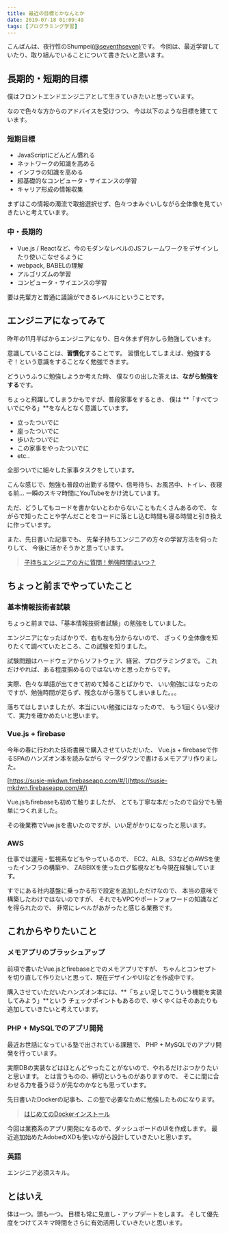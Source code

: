 ```yaml
---
title: 最近の目標とかなんとか
date: 2019-07-18 01:09:49
tags: [プログラミング学習]
---
```


こんばんは、夜行性のShumpei[(@seventhseven)](https://twitter.com/seventhseven)です。
今回は、最近学習していたり、取り組んでいることについて書きたいと思います。

<!-- toc -->

## 長期的・短期的目標

僕はフロントエンドエンジニアとして生きていきたいと思っています。

なので色々な方からのアドバイスを受けつつ、
今は以下のような目標を建てています。

### 短期目標

- JavaScriptにどんどん慣れる
- ネットワークの知識を高める
- インフラの知識を高める
- 超基礎的なコンピュータ・サイエンスの学習
- キャリア形成の情報収集

まずはこの情報の濁流で取捨選択せず、色々つまみぐいしながら全体像を見ていきたいと考えています。

### 中・長期的

- Vue.js / Reactなど、今のモダンなレベルのJSフレームワークをデザインしたり使いこなせるように
- webpack, BABELの理解
- アルゴリズムの学習
- コンピュータ・サイエンスの学習

要は先輩方と普通に議論ができるレベルにということです。


## エンジニアになってみて
昨年の11月半ばからエンジニアになり、日々休まず何かしら勉強しています。

意識していることは、**習慣化**することです。
習慣化してしまえば、勉強するぞ！という意識をすることなく勉強できます。

どういうふうに勉強しようか考えた時、
僕なりの出した答えは、**ながら勉強をする**です。

ちょっと飛躍してしまうかもですが、普段家事をするとき、
僕は **「すべてついでにやる」**をなんとなく意識しています。

- 立ったついでに
- 座ったついでに
- 歩いたついでに
- この家事をやったついでに
- etc..

全部ついでに細々した家事タスクをしています。

こんな感じで、勉強も普段の出勤する間や、信号待ち、お風呂中、トイレ、夜寝る前…
一瞬のスキマ時間にYouTubeをかけ流しています。

ただ、どうしてもコードを書かないとわからないこともたくさんあるので、
ながらで知ったことや学んだことをコードに落とし込む時間も寝る時間と引き換えに作っています。

また、先日書いた記事でも、
先輩子持ちエンジニアの方々の学習方法を伺ったりして、
今後に活かそうかと思っています。

> [子持ちエンジニアの方に質問！勉強時間はいつ？](https://www.mb-js.tokyo/2019/07/11/study-hours-parent-engineer/)

## ちょっと前までやっていたこと

### 基本情報技術者試験

ちょっと前までは、「基本情報技術者試験」の勉強をしていました。

エンジニアになったばかりで、右も左も分からないので、
ざっくり全体像を知りたくて調べていたところ、この試験を知りました。

試験問題はハードウェアからソフトウェア、経営、プログラミングまで。
これだけやれば、ある程度掴めるのではないかと思ったからです。

実際、色々な単語が出てきて初めて知ることばかりで、
いい勉強にはなったのですが、勉強時間が足らず、残念ながら落ちてしまいました。。。

落ちてはしまいましたが、本当にいい勉強にはなったので、
もう1回くらい受けて、実力を確かめたいと思います。

### Vue.js + firebase

今年の春に行われた技術書展で購入させていただいた、
Vue.js + firebaseで作るSPAのハンズオン本を読みながら
マークダウンで書けるメモアプリ作りました。

[https://susie-mkdwn.firebaseapp.com/#/](https://susie-mkdwn.firebaseapp.com/#/)

Vue.jsもfirebaseも初めて触りましたが、
とても丁寧な本だったので自分でも簡単につくれました。

その後業務でVue.jsを書いたのですが、いい足がかりになったと思います。

### AWS

仕事では運用・監視系などもやっているので、
EC2、ALB、S3などのAWSを使ったインフラの構築や、
ZABBIXを使ったログ監視なども今現在経験しています。

すでにある社内基盤に乗っかる形で設定を追加しただけなので、
本当の意味で構築したわけではないのですが、
それでもVPCやポートフォワードの知識などを得られたので、
非常にレベルがあがったと感じる業務です。

## これからやりたいこと

### メモアプリのブラッシュアップ

前項で書いたVue.jsとfirebaseとでのメモアプリですが、
ちゃんとコンセプトを切り直して作りたいと思って、現在デザインやUIなどを作成中です。

購入させていただいたハンズオン本には、**「ちょい足しでこういう機能を実装してみよう」**という
チェックポイントもあるので、ゆくゆくはそのあたりも追加していきたいと考えています。

### PHP + MySQLでのアプリ開発

最近お世話になっている塾で出されている課題で、
PHP + MySQLでのアプリ開発を行っています。

実際DBの実装などはほとんどやったことがないので、やれるだけぶつかりたいと思います。
とは言うものの、締切というものがありますので、
そこに間に合わせる力を養うほうが先なのかなとも思っています。

先日書いたDockerの記事も、この塾で必要なために勉強したものになります。

> [はじめてのDockerインストール](https://www.mb-js.tokyo/2019/07/13/docker-install/)


今回は業務系のアプリ開発になるので、ダッシュボードのUIを作成します。
最近追加始めたAdobeのXDも使いながら設計していきたいと思います。

### 英語

エンジニア必須スキル。

## とはいえ

体は一つ。頭も一つ。
目標も常に見直し・アップデートをします。
そして優先度をつけてスキマ時間をさらに有効活用していきたいと思います。